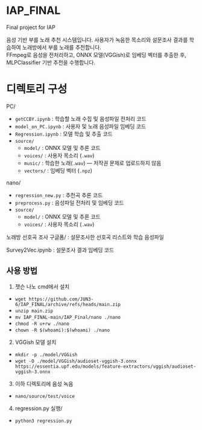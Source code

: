 # IAP_FINAL
Final project for IAP

음성 기반 부를 노래 추천 시스템입니다. 사용자가 녹음한 목소리와 설문조사 결과를 학습하여 노래방에서 부를 노래를 추천합니다.  
FFmpeg로 음성을 전처리하고, ONNX 모델(VGGish)로 임베딩 벡터를 추출한 후, MLPClassifier 기반 추천을 수행합니다.


# 디렉토리 구성

PC/
- `getCCBY.ipynb` : 학습할 노래 수집 및 음성파일 전처리 코드  
- `model_on_PC.ipynb` : 사용자 및 노래 음성파일 임베딩 코드  
- `Regression.ipynb` : 모델 학습 및 추출 코드  
- `source/`  
  - `model/` : ONNX 모델 및 추론 코드  
  - `voices/` : 사용자 목소리 (`.wav`)  
  - `music/` : 학습한 노래(`.wav`) — 저작권 문제로 업로드하지 않음  
  - `vectors/` : 임베딩 벡터 (`.npz`)
    
nano/
- `regression_new.py` : 추천곡 추론 코드  
- `preprocess.py` : 음성파일 전처리 및 임베딩 코드  
- `source/`  
  - `model/` : ONNX 모델 및 추론 코드  
  - `voices/` : 사용자 목소리 (`.wav`)
    
노래방 선호곡 조사 구글폼/ : 설문조사한 선호곡 리스트와 학습 음성파일 

Survey2Vec.ipynb : 설문조사 결과 임베딩 코드



## 사용 방법
1. 젯슨 나노 cmd에서 설치
 - `wget https://github.com/JUN3-6/IAP_FINAL/archive/refs/heads/main.zip`
 - `unzip main.zip`
 - `mv IAP_FINAL-main/IAP_Final/nano ./nano`
 - `chmod -R u+rw ./nano`         
 - `chown -R $(whoami):$(whoami) ./nano`

 
2. VGGish 모델 설치
 - `mkdir -p ./model/VGGish`
 - `wget -O ./model/VGGish/audioset-vggish-3.onnx https://essentia.upf.edu/models/feature-extractors/vggish/audioset-vggish-3.onnx`

3. 이하 디렉토리에 음성 녹음
  - `nano/source/test/voice`
   
4. regression.py 실행/
  - `python3 regression.py`
